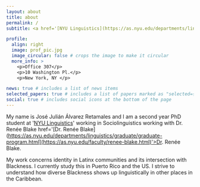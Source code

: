 ```yaml
---
layout: about
title: about
permalink: /
subtitle: <a href='[NYU Linguistics](https://as.nyu.edu/departments/linguistics/graduate/graduate-program.html)'>NYU Linguistics</a>.

profile:
  align: right
  image: prof_pic.jpg
  image_circular: false # crops the image to make it circular
  more_info: >
    <p>Office 307</p>
    <p>10 Washington Pl.</p>
    <p>New York, NY </p>

news: true # includes a list of news items
selected_papers: true # includes a list of papers marked as "selected={true}"
social: true # includes social icons at the bottom of the page
---
```

My name is José Julián Álvarez Retamales and I am a second year PhD student at '[NYU Linguistics](https://as.nyu.edu/departments/linguistics/graduate/graduate-program.html)' working in Sociolinguistics working with Dr. Renée Blake href='[Dr. Renée Blake](https://as.nyu.edu/departments/linguistics/graduate/graduate-program.html](https://as.nyu.edu/faculty/renee-blake.html)'>Dr. Renée Blake.

My work concerns identity in Latinx communities and its intersection with Blackness. I currently study this in Puerto Rico and the US. I strive to understand how diverse Blackness shows up linguistically in other places in the Caribbean.

